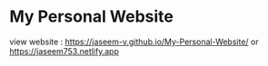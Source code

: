 # My Personal Website  

view website : https://jaseem-v.github.io/My-Personal-Website/  or   https://jaseem753.netlify.app
